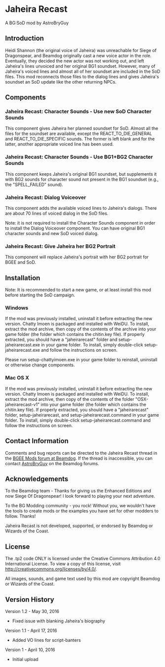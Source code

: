 # Jaheira Recast
A BG:SoD mod by AstroBryGuy


## Introduction

Heidi Shannon (the original voice of Jaheira) was unreachable for Siege of Dragonspear, and Beamdog originally cast a new voice actor in the role. Eventually, they decided the new actor was not working out, and left Jaheira's lines unvoiced and her original BG1 soundset. However, many of Jaheira's voiced lines and almost all of her soundset are included in the SoD files. This mod reconnects those files to the dialog lines and gives Jaheira's soundset an SoD update like the other returning NPCs.


## Components

### Jaheira Recast: Character Sounds - Use new SoD Character Sounds

This component gives Jaheira her planned soundset for SoD. Almost all the files for the soundset are available, except the REACT_TO_DIE_GENERAL and REACT_TO_DIE_SPECIFIC sounds. The former is left blank and for the latter, another appropriate voiced line has been used.

### Jaheira Recast: Character Sounds - Use BG1+BG2 Character Sounds

This component keeps Jaheira's original BG1 soundset, but supplements it with BG2 sounds for character sound not present in the BG1 soundset (e.g., the "SPELL_FAILED" sound).

### Jaheira Recast: Dialog Voiceover

This component adds the available voiced lines to Jaheira's dialogs. There are about 70 lines of voiced dialog in the SoD files.

Note: it is not required to install the Character Sounds component in order to install the Dialog Voiceover component. You can have original BG1 character sounds and new SoD voiced dialog.

### Jaheira Recast: Give Jaheira her BG2 Portrait

This component will replace Jaheira's portrait with her BG2 portrait for BGEE and SoD.


## Installation

Note: It is recommended to start a new game, or at least install this mod before starting the SoD campaign.

### Windows 
If the mod was previously installed, uninstall it before extracting the new version. Chatty Imoen is packaged and installed with WeiDU. To install, extract the mod archive, then copy of the contents of the archive into your game folder (the folder which contains the chitin.key file). If properly extracted, you should have a "jaheirarecast" folder and setup-jaheirarecast.exe in your game folder. To install, simply double-click setup-jaheirarecast.exe and follow the instructions on screen. 

Please run setup-chattyimoen.exe in your game folder to reinstall, uninstall or otherwise change components. 

### Mac OS X 
If the mod was previously installed, uninstall it before extracting the new version. Chatty Imoen is packaged and installed with WeiDU. To install, extract the mod archive, then copy of the contents of the folder "OSX-jaheirarecast-v1" into your game folder (the folder which contains the chitin.key file). If properly extracted, you should have a "jaheirarecast" folder, setup-jaheirarecast, and setup-jaheirarecast.command in your game folder. To install, simply double-click setup-jaheirarecast.command and follow the instructions on screen. 


## Contact Information

Comments and bug reports can be directed to the Jaheira Recast thread in the [BGEE Mods forum at Beamdog](https://forums.beamdog.com/categories/bg%3Aee-mods).  If the thread is inaccessible, you can contact [AstroBryGuy](https://forums.beamdog.com/profile/AstroBryGuy) on the Beamdog forums.


## Acknowledgements 

To the Beamdog team - Thanks for giving us the Enhanced Editions and now Siege Of Dragonspear! I look forward to playing your next adventure.

To the BG Modding community - you rock! Without you, we wouldn't have the tools to create mods or the examples you have set for other modders to follow. Thanks!

Jaheira Recast is not developed, supported, or endorsed by Beamdog or Wizards of the Coast.

## License

The .tp2 code ONLY is licensed under the Creative Commons Attribution 4.0 International License. To view a copy of this license, visit http://creativecommons.org/licenses/by/4.0/.

All images, sounds, and game text used by this mod are copyright Beamdog or Wizards of the Coast.

## Version History

Version 1.2 - May 30, 2016
* Fixed issue with blanking Jaheira's biography

Version 1.1 - April 17, 2016
* Added VO lines for script-banters

Version 1 - April 10, 2016
* Initial upload
